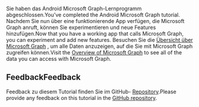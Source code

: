 <!-- markdownlint-disable MD002 MD041 -->

<span data-ttu-id="7f8dc-101">Sie haben das Android Microsoft Graph-Lernprogramm abgeschlossen.</span><span class="sxs-lookup"><span data-stu-id="7f8dc-101">You've completed the Android Microsoft Graph tutorial.</span></span> <span data-ttu-id="7f8dc-102">Nachdem Sie nun über eine funktionierende App verfügen, die Microsoft Graph anruft, können Sie experimentieren und neue Features hinzufügen.</span><span class="sxs-lookup"><span data-stu-id="7f8dc-102">Now that you have a working app that calls Microsoft Graph, you can experiment and add new features.</span></span> <span data-ttu-id="7f8dc-103">Besuchen Sie die [Übersicht über Microsoft Graph](/graph/overview) , um alle Daten anzuzeigen, auf die Sie mit Microsoft Graph zugreifen können.</span><span class="sxs-lookup"><span data-stu-id="7f8dc-103">Visit the [Overview of Microsoft Graph](/graph/overview) to see all of the data you can access with Microsoft Graph.</span></span>

## <a name="feedback"></a><span data-ttu-id="7f8dc-104">Feedback</span><span class="sxs-lookup"><span data-stu-id="7f8dc-104">Feedback</span></span>

<span data-ttu-id="7f8dc-105">Feedback zu diesem Tutorial finden Sie im GitHub- [Repository](https://github.com/microsoftgraph/msgraph-training-android).</span><span class="sxs-lookup"><span data-stu-id="7f8dc-105">Please provide any feedback on this tutorial in the [GitHub repository](https://github.com/microsoftgraph/msgraph-training-android).</span></span>